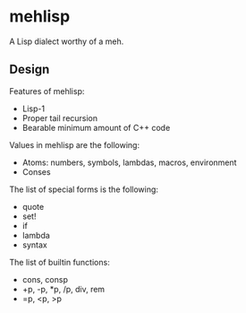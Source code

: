 # mehlisp

A Lisp dialect worthy of a meh.

## Design

Features of mehlisp:
- Lisp-1
- Proper tail recursion
- Bearable minimum amount of C++ code

Values in mehlisp are the following:

- Atoms: numbers, symbols, lambdas, macros, environment
- Conses

The list of special forms is the following:

- quote
- set!
- if
- lambda
- syntax

The list of builtin functions:
- cons, consp
- +p, -p, *p, /p, div, rem
- =p, <p, >p
